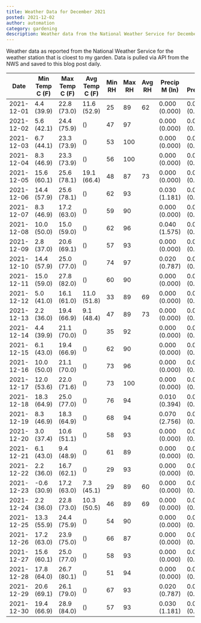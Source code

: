```yaml
---
title: Weather Data for December 2021
posted: 2021-12-02
author: automation
category: gardening
description: Weather data from the National Weather Service for December 2021
---
```


Weather data as reported from the National Weather Service for the weather station 
that is cloest to my garden. Data is pulled via API from the NWS and saved to this 
blog post daily.

|Date|Min Temp C (F)|Max Temp C (F)|Avg Temp C (F)|Min RH|Max RH|Avg RH|Precip M (In)|Avg Precip/Hr|
|---|---|---|---|---|---|---|---|---|
|2021-12-01|4.4 (39.9)|22.8 (73.0)|11.6 (52.9)|25|89|62|0.000 (0.000)|0.000 (0.000)|
|2021-12-02|5.6 (42.1)|24.4 (75.9)| ()|47|97||0.000 (0.000)|0.000 (0.000)|
|2021-12-03|6.7 (44.1)|23.3 (73.9)| ()|53|100||0.000 (0.000)|0.000 (0.000)|
|2021-12-04|8.3 (46.9)|23.3 (73.9)| ()|56|100||0.000 (0.000)|0.000 (0.000)|
|2021-12-05|15.6 (60.1)|25.6 (78.1)|19.1 (66.4)|48|87|73|0.000 (0.000)|0.000 (0.000)|
|2021-12-06|14.4 (57.9)|25.6 (78.1)| ()|62|93||0.030 (1.181)|0.024 (0.024)|
|2021-12-07|8.3 (46.9)|17.2 (63.0)| ()|59|90||0.000 (0.000)|0.000 (0.000)|
|2021-12-08|10.0 (50.0)|15.0 (59.0)| ()|62|96||0.040 (1.575)|0.037 (0.037)|
|2021-12-09|2.8 (37.0)|20.6 (69.1)| ()|57|93||0.000 (0.000)|0.000 (0.000)|
|2021-12-10|14.4 (57.9)|25.0 (77.0)| ()|74|97||0.020 (0.787)|0.019 (0.019)|
|2021-12-11|15.0 (59.0)|27.8 (82.0)| ()|60|90||0.000 (0.000)|0.000 (0.000)|
|2021-12-12|5.0 (41.0)|16.1 (61.0)|11.0 (51.8)|33|89|69|0.000 (0.000)|0.000 (0.000)|
|2021-12-13|2.2 (36.0)|19.4 (66.9)|9.1 (48.4)|47|89|73|0.000 (0.000)|0.000 (0.000)|
|2021-12-14|4.4 (39.9)|21.1 (70.0)| ()|35|92||0.000 (0.000)|0.000 (0.000)|
|2021-12-15|6.1 (43.0)|19.4 (66.9)| ()|62|90||0.000 (0.000)|0.000 (0.000)|
|2021-12-16|10.0 (50.0)|21.1 (70.0)| ()|73|96||0.000 (0.000)|0.000 (0.000)|
|2021-12-17|12.0 (53.6)|22.0 (71.6)| ()|73|100||0.000 (0.000)|0.000 (0.000)|
|2021-12-18|18.3 (64.9)|25.0 (77.0)| ()|76|94||0.010 (0.394)|0.007 (0.007)|
|2021-12-19|8.3 (46.9)|18.3 (64.9)| ()|68|94||0.070 (2.756)|0.066 (0.066)|
|2021-12-20|3.0 (37.4)|10.6 (51.1)| ()|58|93||0.000 (0.000)|0.000 (0.000)|
|2021-12-21|6.1 (43.0)|9.4 (48.9)| ()|61|89||0.000 (0.000)|0.000 (0.000)|
|2021-12-22|2.2 (36.0)|16.7 (62.1)| ()|29|93||0.000 (0.000)|0.000 (0.000)|
|2021-12-23|-0.6 (30.9)|17.2 (63.0)|7.3 (45.1)|29|89|60|0.000 (0.000)|0.000 (0.000)|
|2021-12-24|2.2 (36.0)|22.8 (73.0)|10.3 (50.5)|46|89|69|0.000 (0.000)|0.000 (0.000)|
|2021-12-25|13.3 (55.9)|24.4 (75.9)| ()|54|90||0.000 (0.000)|0.000 (0.000)|
|2021-12-26|17.2 (63.0)|23.9 (75.0)| ()|66|87||0.000 (0.000)|0.000 (0.000)|
|2021-12-27|15.6 (60.1)|25.0 (77.0)| ()|58|93||0.000 (0.000)|0.000 (0.000)|
|2021-12-28|17.8 (64.0)|26.7 (80.1)| ()|51|94||0.000 (0.000)|0.000 (0.000)|
|2021-12-29|20.6 (69.1)|26.1 (79.0)| ()|67|93||0.020 (0.787)|0.022 (0.022)|
|2021-12-30|19.4 (66.9)|28.9 (84.0)| ()|57|93||0.030 (1.181)|0.028 (0.028)|
